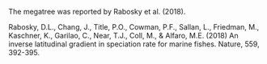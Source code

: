The megatree was reported by Rabosky et al. (2018).
  
Rabosky, D.L., Chang, J., Title, P.O., Cowman, P.F., Sallan, L., Friedman, M., Kaschner, K., Garilao, C., Near, T.J., Coll, M., & Alfaro, M.E. (2018) An inverse latitudinal gradient in speciation rate for marine fishes. Nature, 559, 392-395.
